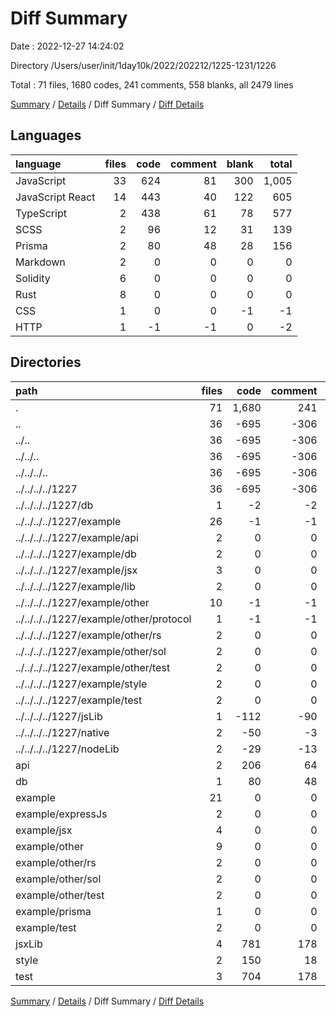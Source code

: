 # Diff Summary

Date : 2022-12-27 14:24:02

Directory /Users/user/init/1day10k/2022/202212/1225-1231/1226

Total : 71 files,  1680 codes, 241 comments, 558 blanks, all 2479 lines

[Summary](results.md) / [Details](details.md) / Diff Summary / [Diff Details](diff-details.md)

## Languages
| language | files | code | comment | blank | total |
| :--- | ---: | ---: | ---: | ---: | ---: |
| JavaScript | 33 | 624 | 81 | 300 | 1,005 |
| JavaScript React | 14 | 443 | 40 | 122 | 605 |
| TypeScript | 2 | 438 | 61 | 78 | 577 |
| SCSS | 2 | 96 | 12 | 31 | 139 |
| Prisma | 2 | 80 | 48 | 28 | 156 |
| Markdown | 2 | 0 | 0 | 0 | 0 |
| Solidity | 6 | 0 | 0 | 0 | 0 |
| Rust | 8 | 0 | 0 | 0 | 0 |
| CSS | 1 | 0 | 0 | -1 | -1 |
| HTTP | 1 | -1 | -1 | 0 | -2 |

## Directories
| path | files | code | comment | blank | total |
| :--- | ---: | ---: | ---: | ---: | ---: |
| . | 71 | 1,680 | 241 | 558 | 2,479 |
| .. | 36 | -695 | -306 | -209 | -1,210 |
| ../.. | 36 | -695 | -306 | -209 | -1,210 |
| ../../.. | 36 | -695 | -306 | -209 | -1,210 |
| ../../../.. | 36 | -695 | -306 | -209 | -1,210 |
| ../../../../1227 | 36 | -695 | -306 | -209 | -1,210 |
| ../../../../1227/db | 1 | -2 | -2 | -3 | -7 |
| ../../../../1227/example | 26 | -1 | -1 | -25 | -27 |
| ../../../../1227/example/api | 2 | 0 | 0 | -2 | -2 |
| ../../../../1227/example/db | 2 | 0 | 0 | -2 | -2 |
| ../../../../1227/example/jsx | 3 | 0 | 0 | -3 | -3 |
| ../../../../1227/example/lib | 2 | 0 | 0 | -2 | -2 |
| ../../../../1227/example/other | 10 | -1 | -1 | -9 | -11 |
| ../../../../1227/example/other/protocol | 1 | -1 | -1 | 0 | -2 |
| ../../../../1227/example/other/rs | 2 | 0 | 0 | -2 | -2 |
| ../../../../1227/example/other/sol | 2 | 0 | 0 | -2 | -2 |
| ../../../../1227/example/other/test | 2 | 0 | 0 | -2 | -2 |
| ../../../../1227/example/style | 2 | 0 | 0 | -2 | -2 |
| ../../../../1227/example/test | 2 | 0 | 0 | -2 | -2 |
| ../../../../1227/jsLib | 1 | -112 | -90 | -43 | -245 |
| ../../../../1227/native | 2 | -50 | -3 | -8 | -61 |
| ../../../../1227/nodeLib | 2 | -29 | -13 | -16 | -58 |
| api | 2 | 206 | 64 | 81 | 351 |
| db | 1 | 80 | 48 | 29 | 157 |
| example | 21 | 0 | 0 | 21 | 21 |
| example/expressJs | 2 | 0 | 0 | 2 | 2 |
| example/jsx | 4 | 0 | 0 | 4 | 4 |
| example/other | 9 | 0 | 0 | 9 | 9 |
| example/other/rs | 2 | 0 | 0 | 2 | 2 |
| example/other/sol | 2 | 0 | 0 | 2 | 2 |
| example/other/test | 2 | 0 | 0 | 2 | 2 |
| example/prisma | 1 | 0 | 0 | 1 | 1 |
| example/test | 2 | 0 | 0 | 2 | 2 |
| jsxLib | 4 | 781 | 178 | 241 | 1,200 |
| style | 2 | 150 | 18 | 51 | 219 |
| test | 3 | 704 | 178 | 264 | 1,146 |

[Summary](results.md) / [Details](details.md) / Diff Summary / [Diff Details](diff-details.md)